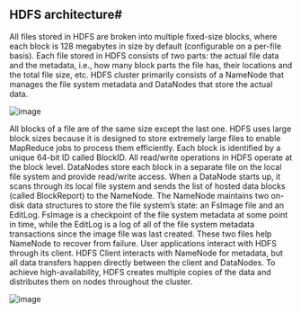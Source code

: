 ## HDFS architecture#
All files stored in HDFS are broken into multiple fixed-size blocks, where each block is 128 megabytes in size by default (configurable on a per-file basis). Each file stored in HDFS consists of two parts: the actual file data and the metadata, i.e., how many block parts the file has, their locations and the total file size, etc. HDFS cluster primarily consists of a NameNode that manages the file system metadata and DataNodes that store the actual data.

![image](https://user-images.githubusercontent.com/33947539/184602135-aa1b4aee-9d45-4598-b58d-157a286e713c.png)

All blocks of a file are of the same size except the last one.
HDFS uses large block sizes because it is designed to store extremely large files to enable MapReduce jobs to process them efficiently.
Each block is identified by a unique 64-bit ID called BlockID.
All read/write operations in HDFS operate at the block level.
DataNodes store each block in a separate file on the local file system and provide read/write access.
When a DataNode starts up, it scans through its local file system and sends the list of hosted data blocks (called BlockReport) to the NameNode.
The NameNode maintains two on-disk data structures to store the file system’s state: an FsImage file and an EditLog. FsImage is a checkpoint of the file system metadata at some point in time, while the EditLog is a log of all of the file system metadata transactions since the image file was last created. These two files help NameNode to recover from failure.
User applications interact with HDFS through its client. HDFS Client interacts with NameNode for metadata, but all data transfers happen directly between the client and DataNodes.
To achieve high-availability, HDFS creates multiple copies of the data and distributes them on nodes throughout the cluster.

![image](https://user-images.githubusercontent.com/33947539/184602307-c0d65f97-9253-47f7-9bad-ada3dceb29fc.png)




  
